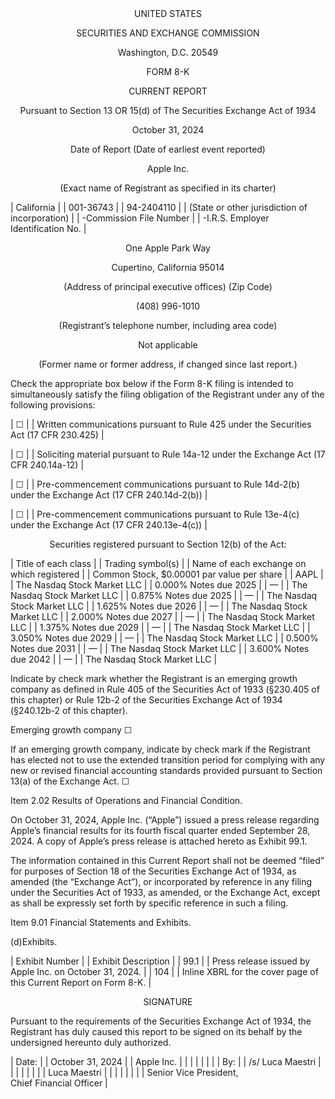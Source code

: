 <div align='center'>UNITED STATES

SECURITIES AND EXCHANGE COMMISSION

Washington, D.C. 20549</div>

<div align='center'>FORM 8-K

CURRENT REPORT

Pursuant to Section 13 OR 15(d) of The Securities Exchange Act of 1934

October 31, 2024

Date of Report (Date of earliest event reported)</div>

<div align='center'>Apple Inc.

(Exact name of Registrant as specified in its charter)</div>

| California                   |     | 001-36743   |     | 94-2404110         |
| (State or other jurisdiction 
 of incorporation)            |     | -Commission 
 File Number |     | -I.R.S. Employer   
 Identification No. |

<div align='center'>One Apple Park Way 

Cupertino, California 95014 

(Address of principal executive offices) (Zip Code)

(408) 996-1010 

(Registrant’s telephone number, including area code)

Not applicable

(Former name or former address, if changed since last report.)</div>

Check the appropriate box below if the Form 8-K filing is intended to simultaneously satisfy the filing obligation of the Registrant under any of the following provisions:

| ☐ |     | Written communications pursuant to Rule 425 under the Securities Act (17 CFR 230.425) |

| ☐ |     | Soliciting material pursuant to Rule 14a-12 under the Exchange Act (17 CFR 240.14a-12) |

| ☐ |     | Pre-commencement communications pursuant to Rule 14d-2(b) under the Exchange Act (17 CFR 240.14d-2(b)) |

| ☐ |     | Pre-commencement communications pursuant to Rule 13e-4(c) under the Exchange Act (17 CFR 240.13e-4(c)) |

<div align='center'>Securities registered pursuant to Section 12(b) of the Act:</div>

| Title of each class                        |     | Trading symbol(s) |     | Name of each exchange on which registered |
| Common Stock, $0.00001 par value per share |     | AAPL              |     | The Nasdaq Stock Market LLC               |
| 0.000% Notes due 2025                      |     | —                 |     | The Nasdaq Stock Market LLC               |
| 0.875% Notes due 2025                      |     | —                 |     | The Nasdaq Stock Market LLC               |
| 1.625% Notes due 2026                      |     | —                 |     | The Nasdaq Stock Market LLC               |
| 2.000% Notes due 2027                      |     | —                 |     | The Nasdaq Stock Market LLC               |
| 1.375% Notes due 2029                      |     | —                 |     | The Nasdaq Stock Market LLC               |
| 3.050% Notes due 2029                      |     | —                 |     | The Nasdaq Stock Market LLC               |
| 0.500% Notes due 2031                      |     | —                 |     | The Nasdaq Stock Market LLC               |
| 3.600% Notes due 2042                      |     | —                 |     | The Nasdaq Stock Market LLC               |

Indicate by check mark whether the Registrant is an emerging growth company as defined in Rule 405 of the Securities Act of 1933 (§230.405 of this chapter) or Rule 12b-2 of the Securities Exchange Act of 1934 (§240.12b-2 of this chapter).

Emerging growth company        ☐

If an emerging growth company, indicate by check mark if the Registrant has elected not to use the extended transition period for complying with any new or revised financial accounting standards provided pursuant to Section 13(a) of the Exchange Act.  ☐

Item 2.02    Results of Operations and Financial Condition.

On October 31, 2024, Apple Inc. (“Apple”) issued a press release regarding Apple’s financial results for its fourth fiscal quarter ended September 28, 2024. A copy of Apple’s press release is attached hereto as Exhibit 99.1.

The information contained in this Current Report shall not be deemed “filed” for purposes of Section 18 of the Securities Exchange Act of 1934, as amended (the “Exchange Act”), or incorporated by reference in any filing under the Securities Act of 1933, as amended, or the Exchange Act, except as shall be expressly set forth by specific reference in such a filing.

Item 9.01    Financial Statements and Exhibits.

(d)Exhibits.

| Exhibit 
 Number  |     | Exhibit Description                                                |
| 99.1    |     | Press release issued by Apple Inc. on October 31, 2024.            |
| 104     |     | Inline XBRL for the cover page of this Current Report on Form 8-K. |

<div align='center'>SIGNATURE</div>

Pursuant to the requirements of the Securities Exchange Act of 1934, the Registrant has duly caused this report to be signed on its behalf by the undersigned hereunto duly authorized.

| Date: |     | October 31, 2024 |     | Apple Inc. |     |                         |
|       |     |                  |     | By:        |     | /s/ Luca Maestri        |
|       |     |                  |     |            |     | Luca Maestri            |
|       |     |                  |     |            |     | Senior Vice President,  
 Chief Financial Officer |